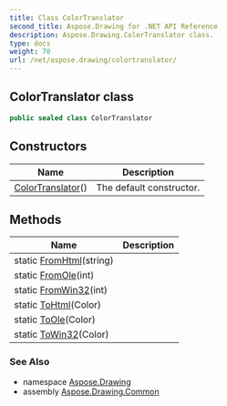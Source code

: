 ```yaml
---
title: Class ColorTranslator
second_title: Aspose.Drawing for .NET API Reference
description: Aspose.Drawing.ColorTranslator class. 
type: docs
weight: 70
url: /net/aspose.drawing/colortranslator/
---
```

## ColorTranslator class

```csharp
public sealed class ColorTranslator
```

## Constructors

| Name | Description |
| --- | --- |
| [ColorTranslator](colortranslator/)() | The default constructor. |

## Methods

| Name | Description |
| --- | --- |
| static [FromHtml](../../aspose.drawing/colortranslator/fromhtml/)(string) |  |
| static [FromOle](../../aspose.drawing/colortranslator/fromole/)(int) |  |
| static [FromWin32](../../aspose.drawing/colortranslator/fromwin32/)(int) |  |
| static [ToHtml](../../aspose.drawing/colortranslator/tohtml/)(Color) |  |
| static [ToOle](../../aspose.drawing/colortranslator/toole/)(Color) |  |
| static [ToWin32](../../aspose.drawing/colortranslator/towin32/)(Color) |  |

### See Also

* namespace [Aspose.Drawing](../../aspose.drawing/)
* assembly [Aspose.Drawing.Common](../../)


